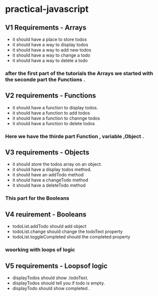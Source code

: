 # practical-javascript
## V1 Requirements - Arrays

+ it should have a place to store todos
+ it should have a way to display todos
+ it should have a way to add new todos
+ it should have a way to change a todo
+ it should have a way to delete a todo

### after the first part of the tutorials the Arrays  we started with the seconde part the Functions .

## V2 requirements - Functions

+ it should have a function to display todos.
+ it should have a function to add todos
+ it should have a function to channge todos
+ it should have a function to delete todos

### Here we have the thirde part Function , variable ,Object .

## V3 requirements - Objects

+ it should store the todos array on an object.
+ it should have a display todos method.
+ it should have an addTodo method
+ it should have a changeTodo method
+ it should have a deleteTodo method

### This part for the Booleans

## V4 reuirement - Booleans

+ todoList.addTodo should add object
+ todoList.change should change the todoText property
+ todoList.toggleCompleted should the completed property

### woorking with loops of logic

## V5 requirements - Loopsof logic

+ displayTodos should show .todoText.
+ displayTodos should tell you if todo is empty.
+ displayTodo should show completed .